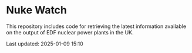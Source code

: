 # Nuke Watch

This repository includes code for retrieving the latest information available on the output of EDF nuclear power plants in the UK.

Last updated: 2025-01-09 15:10